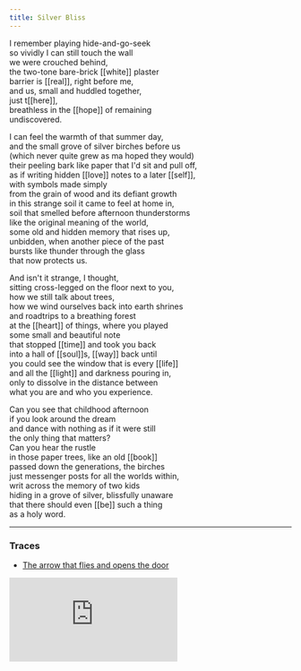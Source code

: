 ```yaml
---
title: Silver Bliss
---
```


I remember playing hide-and-go-seek  
so vividly I can still touch the wall  
we were crouched behind,   
the two-tone bare-brick [[white]] plaster  
barrier is [[real]], right before me,  
and us, small and huddled together,  
just t[[here]],   
breathless in the [[hope]] of remaining  
undiscovered.  
  
I can feel the warmth of that summer day,   
and the small grove of silver birches before us  
(which never quite grew as ma hoped they would)  
their peeling bark like paper that I'd sit and pull off,  
as if writing hidden [[love]] notes to a later [[self]],  
with symbols made simply  
from the grain of wood and its defiant growth  
in this strange soil it came to feel at home in,  
soil that smelled before afternoon thunderstorms  
like the original meaning of the world,  
some old and hidden memory that rises up,  
unbidden, when another piece of the past  
bursts like thunder through the glass  
that now protects us.  
  
And isn't it strange, I thought,  
sitting cross-legged on the floor next to you,  
how we still talk about trees,   
how we wind ourselves back into earth shrines  
and roadtrips to a breathing forest  
at the [[heart]] of things, where you played  
some small and beautiful note  
that stopped [[time]] and took you back  
into a hall of [[soul]]s, [[way]] back until  
you could see the window that is every [[life]]  
and all the [[light]] and darkness pouring in,  
only to dissolve in the distance between  
what you are and who you experience.  
  
Can you see that childhood afternoon   
if you look around the dream    
and dance with nothing as if it were still  
the only thing that matters?     
Can you hear the rustle  
in those paper trees, like an old [[book]]  
passed down the generations, the birches  
just messenger posts for all the worlds within,  
writ across the memory of two kids  
hiding in a grove of silver, blissfully unaware  
that there should even [[be]] such a thing  
as a holy word.  

---

### Traces

* [The arrow that flies and opens the door](https://genius.com/Loli-cosmica-tzen-tze-re-rei-lyrics)

<iframe class="video" src="https://www.youtube-nocookie.com/embed/vlGsRDuLUe0" frameborder="0" allow="accelerometer; autoplay; encrypted-media; gyroscope; picture-in-picture" allowfullscreen></iframe>